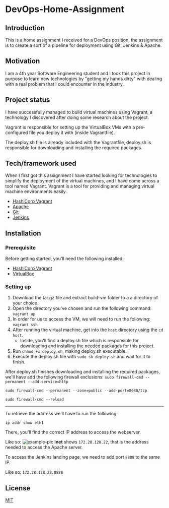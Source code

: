 
# DevOps-Home-Assignment
## Introduction
This is a home assignment I received for a DevOps position, the assignment is to create a sort of a pipeline for deployment using Git, Jenkins & Apache.

## Motivation
I am a 4th year Software Engineering student and I took this project in purpose to learn new technologies by "getting my hands dirty" with dealing with a real problem that I could encounter in the industry.

## Project status
I have successfully managed to build virtual machines using Vagrant, a technology I discovered after doing some research about the project.

Vagrant is responsible for setting up the VirtualBox VMs with a pre-configured file you deploy it with (inside Vagrantfile).

The deploy.sh file is already included with the Vagrantfile, deploy.sh is responsible for downloading and installing the required packages.

## Tech/framework used
When I first got this assignment I have started looking for technologies to simplify the deployment of the virtual machines, and I have come across a tool named Vagrant. Vagrant is a tool for providing and managing virtual machine environments easily.

- [HashiCorp Vagrant](https://www.vagrantup.com/)
- [Apache](https://httpd.apache.org/)
- [Git](https://git-scm.com/)
- [Jenkins](https://www.jenkins.io/)

## Installation
### **Prerequisite**
Before getting started, you'll need the following installed:
- [HashiCorp Vagrant](https://www.vagrantup.com/)
- [VirtualBox](https://www.virtualbox.org/)

### **Setting up**
1. Download the tar.gz file and extract build-vm folder to a a directory of your choice.
2. Open the directory you've chosen and run the following command:
   `vagrant up`
3. In order for us to access the VM, we will need to run the following:
   `vagrant ssh`
4. After running the virtual machine, get into the `host` directory using the `cd host`.
   - Inside, you'll find a deploy.sh file which is responsible for downloading and installing the needed packages for this project.
5. Run `chmod +x deploy.sh`, making deploy.sh executable.
6. Execute the deploy.sh file with `sudo sh deploy.sh` and wait for it to finish.

After deploy.sh finishes downloading and installing the required packages, we'll have add the following firewall exclusions:
`sudo firewall-cmd --permanent --add-service=http`

`sudo firewall-cmd --permanent --zone=public --add-port=8080/tcp`

`sudo firewall-cmd --reload`

<hr />

To retrieve the address we'll have to run the following:

`ip addr show eth1`

There, you'll find the correct IP address to access the webserver.

Like so:
![example-pic](https://i.imgur.com/WWBHQsH.png)
**inet** shows `172.28.128.22`, that is the address needed to access the Apache server.

To access the Jenkins landing page, we need to add port `8888` to the same IP.

Like so: `172.28.128.22:8888`


## License

[MIT](https://choosealicense.com/licenses/mit/)


